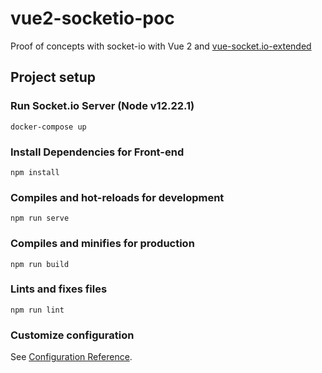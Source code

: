 # vue2-socketio-poc

Proof of concepts with socket-io with Vue 2 and [vue-socket.io-extended](https://github.com/probil/vue-socket.io-extended)

## Project setup

### Run Socket.io Server (Node v12.22.1)

```
docker-compose up
```

### Install Dependencies for Front-end

```
npm install
```

### Compiles and hot-reloads for development

```
npm run serve
```

### Compiles and minifies for production

```
npm run build
```

### Lints and fixes files

```
npm run lint
```

### Customize configuration

See [Configuration Reference](https://cli.vuejs.org/config/).

